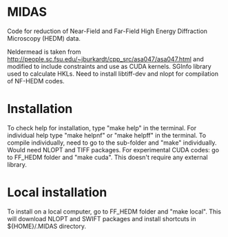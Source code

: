 # MIDAS

Code for reduction of Near-Field and Far-Field High Energy Diffraction Microscopy (HEDM) data.

Neldermead is taken from http://people.sc.fsu.edu/~jburkardt/cpp_src/asa047/asa047.html and modified to include constraints and use as CUDA kernels.
SGInfo library used to calculate HKLs.
Need to install libtiff-dev and nlopt for compilation of NF-HEDM codes.


# Installation
To check help for installation, type "make help" in the terminal.
For individual help type "make helpnf" or "make helpff" in the terminal.
To compile individually, need to go to the sub-folder and "make" individually.
Would need NLOPT and TIFF packages.
For experimental CUDA codes: go to FF_HEDM folder and "make cuda". This doesn't require any external library.

# Local installation
To install on a local computer, go to FF_HEDM folder and "make local".
This will download NLOPT and SWIFT packages and install shortcuts in ${HOME}/.MIDAS directory.
